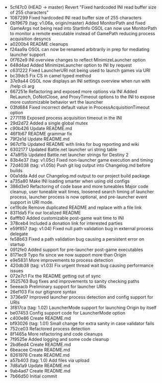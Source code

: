 * 5cf47c0 (HEAD -> master) Revert "Fixed hardcoded INI read buffer size of 255 characters"
* 1087299 Fixed hardcoded INI read buffer size of 255 characters
* 0b19679 (tag: v1.06a, origin/master) Added MonitorPath and fixed GameArgs not being read into StartInfo OSOL can now use MonitorPath to monitor a remote executable instead of GamePath reducing process acquisition desyncs
* a0200b4 README cleanups
* f24aa9a OSOL can now be renamed arbitrarily in prep for mediating launcher support
* 0f762e9 INI overview changes to reflect MinimizeLauncher option
* 648d4ad Added MinimizeLauncher option to INI by request
* c631222 Fixed LauncherURI not being used to launch games via URI
* bc39dc5 Fix CS in camel typed method
* 37e9a44 OSOL now displays an INI settings overview when run with /help cli arg
* 667251e Refactoring and exposed more options via INI Added ReLaunch, DoNotClose, and ProxyTimeout options to the INI to expose more customizable behavior wrt the launcher
* 03fd684 Fixed incorrect default value in ProcessAcquisitionTimeout option
* 2771118 Exposed process acquisition timeout in the INI
* 29d2d72 Added a single global mutex
* c90b426 Update README.md
* 46f1b67 README grammar fix
* 79f2e1d Update README.md
* 967cf1b Updated README with links for bug reporting and wiki
* 6302177 Updated Battle.net launcher uri string table
* 47a8f5b Updated Battle.net launcher strings for Destiny 2
* 83b4e37 (tag: v1.05c) Fixed non-launcher game execution and timing
* 72d4038 (tag: v1.05b) Push git log output into Changelog.md before builds
* 00a1dda Add our Changelog.md output to our project build package
* a735a80 Make INI loading smarter when using old configs
* 386d3e0 Refactoring of code base and more tuneables Major code cleanup, user tuneable wait times, loosened search timing of launcher process, launcher process is now optional, and pre-launcher event support in URI mode.
* ce19cde Remove duplicated README and replace with a file link
* 8311da5 Fix our localized README
* 6afffb0 Added customizable post-game wait time to INI
* 378ceb4 Included a donation link for interested parties
* e59f857 (tag: v1.04) Fixed null path validation bug in external process delegate
* fe58b63 Fixed a path validation bug causing a persistent error on startup
* 0912fe0 Added support for pre-launcher post-game executables
* 8171ec9 Typo fix since we now support more than Origin
* e9e5831 More improvements to process detection
* 420db38 (tag: v1.03) Fix urgent thread wait bug causing performance issues
* 072e7c1 Fix the README getting out of sync
* 3525763 Bug fixes and improvements to sanity checking paths
* 5eeeacb Preliminary support for launcher URIs
* 26ef103 Fix our gitignore syntax
* 3736e97 Improved launcher process detection and config support for URIs
* 3f817ca (tag: 1.02) LauncherMode support for launching Origin by itself
* be07453 Config support code for LauncherMode option
* c400e86 Create README.md
* bf93026 (tag: 1.01) Small change for extra sanity in case validator fails
* 752ce03 Refactored process detection
* 8f1465a More refactoring and code cleanups
* 7f9525e Added logging and some code cleanup
* 2bd6ed4 Create README.md
* 6beacee Create README.md
* 8261978 Create README.md
* a57b403 (tag: 1.0) Add files via upload
* 7d8a1a9 Update README.md
* 9ab4ad7 Create README.md
* 7b66d50 Initial commit
